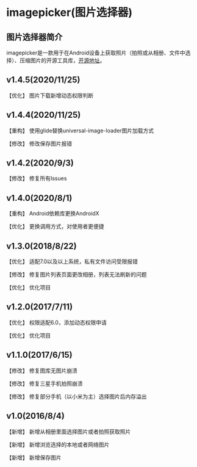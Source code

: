 # imagepicker(图片选择器)
## 图片选择器简介
imagepicker是一款用于在Android设备上获取照片（拍照或从相册、文件中选择）、压缩图片的开源工具库，[开源地址](https://github.com/fengyongge/imagepicker)。

v1.4.5(2020/11/25)
-----------------
【优化】 图片下载新增动态权限判断

v1.4.4(2020/11/25)
-----------------
【重构】 使用glide替换universal-image-loader图片加载方式

【修改】 修改保存图片报错

v1.4.2(2020/9/3)
-----------------
【修改】 修复所有Issues

v1.4.0(2020/8/1)
-----------------
【重构】 Android依赖库更换AndroidX

【优化】 更换调用方式，对使用者更便捷

v1.3.0(2018/8/22)
-----------------
【优化】 适配7.0以及以上系统，私有文件访问受限报错

【修改】 修复图片列表页面更改相册，列表无法刷新的问题

【优化】 优化项目

v1.2.0(2017/7/11)
-----------------
【优化】 权限适配6.0，添加动态权限申请

【优化】 优化项目

v1.1.0(2017/6/15)
-----------------
【修改】 修复图库无图片崩溃

【修改】 修复三星手机拍照崩溃

【修改】 修复部分手机（以小米为主）选择图片后内存溢出

v1.0(2016/8/4)
-----------------
【新增】 新增从相册里面选择图片或者拍照获取照片

【新增】 新增浏览选择的本地或者网络图片

【新增】 新增保存图片
